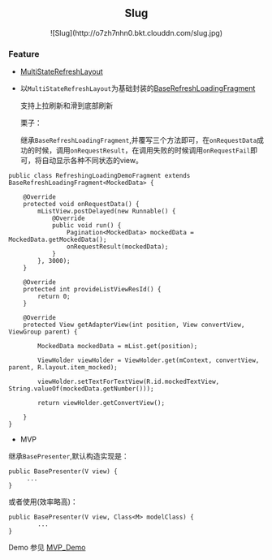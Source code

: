 ## <div align="center">Slug</div>

   <div align="center">![Slug](http://o7zh7nhn0.bkt.clouddn.com/slug.jpg)</div>

### Feature

- [MultiStateRefreshLayout](https://github.com/fantianwen/MultiStateRefreshLayout)
	
	
- 以`MultiStateRefreshLayout`为基础封装的[BaseRefreshLoadingFragment](https://github.com/fantianwen/Slug/blob/master/src/main/java/van/tian/wen/multistaterefreshlayoutlib/BaseRefreshLoadingFragment.java)
	 
	 支持上拉刷新和滑到底部刷新
	 
	 栗子：
	 
	 继承`BaseRefreshLoadingFragment`,并覆写三个方法即可，在`onRequestData`成功的时候，调用`onRequestResult`，在调用失败的时候调用`onRequestFail`即可，将自动显示各种不同状态的view。
	 
```
public class RefreshingLoadingDemoFragment extends BaseRefreshLoadingFragment<MockedData> {

    @Override
    protected void onRequestData() {
        mListView.postDelayed(new Runnable() {
            @Override
            public void run() {
                Pagination<MockedData> mockedData = MockedData.getMockedData();
                onRequestResult(mockedData);
            }
        }, 3000);
    }

    @Override
    protected int provideListViewResId() {
        return 0;
    }

    @Override
    protected View getAdapterView(int position, View convertView, ViewGroup parent) {

        MockedData mockedData = mList.get(position);

        ViewHolder viewHolder = ViewHolder.get(mContext, convertView, parent, R.layout.item_mocked);

        viewHolder.setTextForTextView(R.id.mockedTextView, String.valueOf(mockedData.getNumber()));

        return viewHolder.getConvertView();

    }
}
```

- MVP

继承`BasePresenter`,默认构造实现是：

```
public BasePresenter(V view) {
     ...
}
```

或者使用(效率略高)：

```
public BasePresenter(V view, Class<M> modelClass) {
		...
}
```

Demo 参见 [MVP_Demo](https://github.com/fantianwen/MultiStateRefreshLayout/blob/master/app/src/main/java/van/tian/wen/multirefreshlayout/MainActivity.java#L27)



